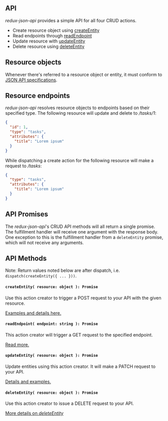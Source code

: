 API
---

_redux-json-api_ provides a simple API for all four CRUD actions.

- Create resource object using [createEntity](#createentity-resource-object--promise)
- Read endpoints through [readEndpoint](#readendpoint-endpoint-string--promise)
- Update resource with [updateEntity](#updateentity-resource-object--promise)
- Delete resource using [deleteEntity](#deleteentity-resource-object--promise)

## Resource objects

Whenever there's referred to a resource object or entity, it must conform to [JSON API specifications](http://jsonapi.org/format/#document-resource-objects).

## Resource endpoints

_redux-json-api_ resolves resource objects to endpoints based on their specified type. The following resource will update and delete to _/tasks/1_:

```json
{
  "id": 1,
  "type": "tasks",
  "attributes": {
    "title": "Lorem ipsum"
  }
}
```

While dispatching a create action for the following resource will make a request to _/tasks_:

```json
{
  "type": "tasks",
  "attributes": {
    "title": "Lorem ipsum"
  }
}
```


## API Promises
The _redux-json-api_'s CRUD API methods will all return a single promise. The fulfillment handler will receive one argument with the response body. One exception to this is the fulfillment handler from a `deleteEntity` promise, which will not receive any arguments.


## API Methods

Note: Return values noted below are after dispatch, i.e. `dispatch(createEntity({ ... }))`.

#### `createEntity( resource: object ): Promise`

Use this action creator to trigger a POST request to your API with the given resource.

[Examples and details here.](apis/createEntity.md)

#### `readEndpoint( endpoint: string ): Promise`

This action creator will trigger a GET request to the specified endpoint.

[Read more.](apis/readEndpoint.md)

#### `updateEntity( resource: object ): Promise`

Update entities using this action creator. It will make a PATCH request to your API.

[Details and examples.](apis/updateEntity.md)

#### `deleteEntity( resource: object ): Promise`

Use this action creator to issue a DELETE request to your API.

[More details on _deleteEntity_](apis/deleteEntity.md)
